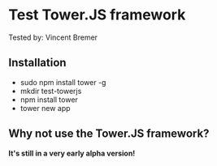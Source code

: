 # Test Tower.JS framework
Tested by: Vincent Bremer

## Installation
- sudo npm install tower -g
- mkdir test-towerjs
- npm install tower
- tower new app

## Why not use the Tower.JS framework?
**It's still in a very early alpha version!**